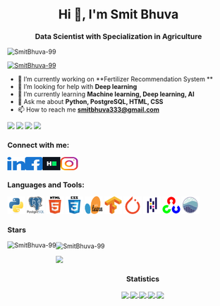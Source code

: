 <h1 align="center">Hi 👋, I'm Smit Bhuva</h1>
<h3 align="center">Data Scientist with Specialization in Agriculture</h3>
<p align="left"> <img src="https://komarev.com/ghpvc/?username=SmitBhuva-99&label=Profile%20views&color=0e75b6&style=flat" alt="SmitBhuva-99" /> </p>

<p align="left"> <a href="https://github.com/ryo-ma/github-profile-trophy"><img src="https://github-profile-trophy.vercel.app/?username=SmitBhuva-99&theme=" alt="SmitBhuva-99" /></a> </p>

- 🔭 I’m currently working on **Fertilizer Recommendation System **
- 🤝 I’m looking for help with **Deep learning**
- 🌱 I’m currently learning **Machine learning, Deep learning, AI**
- 💬 Ask me about **Python, PostgreSQL, HTML, CSS**
- 📫 How to reach me **smitbhuva333@gmail.com**

<div> <a href="https://www.linkedin.com/in/smit-bhuva-a6349625a" target="_blank"><img src="https://img.shields.io/badge/LinkedIn-0077B5?style=for-the-badge&logo=linkedin&logoColor=white" target="_blank"></a>
<a href="https://github.com/SmitBhuva-99" target="_blank"><img src="https://img.shields.io/badge/GitHub-100000?style=for-the-badge&logo=github&logoColor=white" target="_blank"></a>
<a href="https://instagram.com/_.smit_bhuva._" target="_blank"><img src="https://img.shields.io/badge/Instagram-E4405F?style=for-the-badge&logo=instagram&logoColor=white" target="_blank"></a>
<a href = "mailto:smitbhuva333@gmail.com"><img src="https://img.shields.io/badge/-Gmail-%23333?style=for-the-badge&logo=gmail&logoColor=white" target="_blank"></a>
</div><h3 align="left">Connect with me:</h3>
<p align="left">
<a href="https://linkedin.com/in/smit-bhuva-a6349625a" target="blank"><img align="center" src="https://raw.githubusercontent.com/teamedwardforever/Readme-Generator/71f25dd8b98329b168142a6b782a107b75eab178/svg/Social/linked-in-alt.svg" alt="smit-bhuva-a6349625a" height="30" width="40" /></a><a href="https://fb.com/Smit Bhuva" target="blank"><img align="center" src="https://raw.githubusercontent.com/teamedwardforever/Readme-Generator/71f25dd8b98329b168142a6b782a107b75eab178/svg/Social/facebook.svg" alt="Smit Bhuva" height="30" width="40" /></a><a href="https://www.hackerrank.com/smitpatel2745" target="blank"><img align="center" src="https://raw.githubusercontent.com/teamedwardforever/Readme-Generator/71f25dd8b98329b168142a6b782a107b75eab178/svg/Social/hackerrank.svg" alt="smitpatel2745" height="30" width="40" /></a><a href="https://instagram.com/_.smit_bhuva._" target="blank"><img align="center" src="https://raw.githubusercontent.com/teamedwardforever/Readme-Generator/71f25dd8b98329b168142a6b782a107b75eab178/svg/Social/instagram.svg" alt="_.smit_bhuva._" height="30" width="40" /></a></p>

<h3 align="left">Languages and Tools:</h3>
<p align="left">
<img src="https://raw.githubusercontent.com/teamedwardforever/Readme-Generator/71f25dd8b98329b168142a6b782a107b75eab178/svg/Skills/Languages/python-original.svg" alt="Python" width="40" height="40"/>
<img src="https://raw.githubusercontent.com/teamedwardforever/Readme-Generator/71f25dd8b98329b168142a6b782a107b75eab178/svg/Skills/Database/postgresql-original-wordmark.svg" alt="Postgresql" width="40" height="40"/>
<img src="https://raw.githubusercontent.com/teamedwardforever/Readme-Generator/71f25dd8b98329b168142a6b782a107b75eab178/svg/Skills/Frontend/html5-original-wordmark.svg" alt="HTML" width="40" height="40"/>
<img src="https://raw.githubusercontent.com/teamedwardforever/Readme-Generator/71f25dd8b98329b168142a6b782a107b75eab178/svg/Skills/Frontend/css3-original-wordmark.svg" alt="Css" width="40" height="40"/>
<img src="https://raw.githubusercontent.com/teamedwardforever/Readme-Generator/71f25dd8b98329b168142a6b782a107b75eab178/svg/Skills/ML/Scikit_learn_logo_small.svg" alt="Scikit" width="40" height="40"/>
<img src="https://raw.githubusercontent.com/teamedwardforever/Readme-Generator/71f25dd8b98329b168142a6b782a107b75eab178/svg/Skills/ML/tensorflow-icon.svg" alt="Tensorflow" width="40" height="40"/>
<img src="https://raw.githubusercontent.com/teamedwardforever/Readme-Generator/71f25dd8b98329b168142a6b782a107b75eab178/svg/Skills/ML/pytorch-icon.svg" alt="Pytorch" width="40" height="40"/>
<img src="https://raw.githubusercontent.com/teamedwardforever/Readme-Generator/71f25dd8b98329b168142a6b782a107b75eab178/svg/Skills/ML/pandas-original.svg" alt="Pandas" width="40" height="40"/>
<img src="https://raw.githubusercontent.com/teamedwardforever/Readme-Generator/71f25dd8b98329b168142a6b782a107b75eab178/svg/Skills/ML/opencv-icon.svg" alt="Opencv" width="40" height="40"/>
<img src="https://raw.githubusercontent.com/teamedwardforever/Readme-Generator/71f25dd8b98329b168142a6b782a107b75eab178/svg/Skills/ML/logo-mark-lightbg.svg" alt="SeaBorn" width="40" height="40"/>
</p>

<h3 align="left">Stars</h3>
<img align="left" height="180em" src="https://github-readme-stats.vercel.app/api/top-langs/?username=SmitBhuva-99&layout=compact&theme=" alt=SmitBhuva-99 />

<p><img align="center" height="180em" src="https://github-readme-streak-stats.herokuapp.com/?user=SmitBhuva-99&theme=" alt="SmitBhuva-99" /></p>

<img src="https://user-images.githubusercontent.com/73097560/115834477-dbab4500-a447-11eb-908a-139a6edaec5c.gif"><h3 align="center">Statistics</h3>
<div align="center">
<a href="https://github.com/SmitBhuva-99">
<img align="center" src="http://github-profile-summary-cards.vercel.app/api/cards/stats?username=SmitBhuva-99&theme=2077" height="180em" />
<img align="center" src="http://github-profile-summary-cards.vercel.app/api/cards/most-commit-language?username=SmitBhuva-99&theme=2077" height="180em" />
<img align="center" src="http://github-profile-summary-cards.vercel.app/api/cards/repos-per-language?username=SmitBhuva-99&theme=2077" height="180em" />
<img align="center" src="http://github-profile-summary-cards.vercel.app/api/cards/productive-time?username=SmitBhuva-99&theme=2077" height="180em" />
<img align="center" src="http://github-profile-summary-cards.vercel.app/api/cards/profile-details?username=SmitBhuva-99&theme=2077" height="180em" />
</div>
